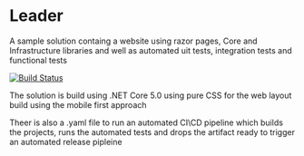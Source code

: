 # Leader

A sample solution containg a website using razor pages, Core and Infrastructure libraries and well as automated uit tests, integration tests and functional tests

[![Build Status](https://dev.azure.com/Smeat/Leader/_apis/build/status/Leader.Web?branchName=master)](https://dev.azure.com/Smeat/Leader/_build/latest?definitionId=1&branchName=master)

The solution is build using .NET Core 5.0 using pure CSS for the web layout build using the mobile first approach

Theer is also a .yaml file to run an automated CI\CD pipeline which builds the projects, runs the automated tests and drops the artifact ready to trigger an automated release pipleine
